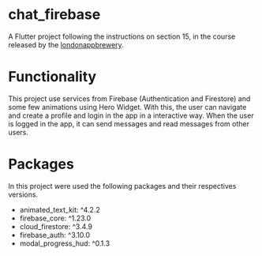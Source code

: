 # chat_firebase

A Flutter project following the instructions on section 15, in the course released by the [londonappbrewery](https://github.com/londonappbrewery/Flutter-Course-Resources).

# Functionality

This project use services from Firebase (Authentication and Firestore) and some few animations using Hero Widget. With this, the user can navigate and create a profile and login in the app in a interactive way. When the user is logged in the app, it can send messages and read messages from other users.

# Packages

In this project were used the following packages and their respectives versions.

* animated_text_kit: ^4.2.2
* firebase_core: ^1.23.0
* cloud_firestore: ^3.4.9
* firebase_auth: ^3.10.0
* modal_progress_hud: ^0.1.3
